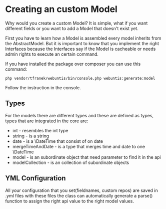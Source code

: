 # Creating an custom Model

Why would you create a custom Model? It is simple, what if you want different fields or you want to add a Model that doesn't exist yet.

First you have to learn how a Model is assembled every model inherits from the AbstractModel. But it is important to know that you implement the right Interfaces because the Interfaces say if the Model is cacheable or needs admin rights to execute an certain command.

If you have installed the package over composer you can use this command:

```shell
php vendor/tfranek/webuntis/bin/console.php webuntis:generate:model
```

Follow the instruction in the console.

## Types

For the models there are different types and these are defined as types, types that are integrated in the core are:

* int - resembles the int type
* string - is a string
* date - is a \DateTime that consist of on date
* mergeTimeAndDate - is a type that merges time and date to one \DateTime
* model - is an subordinate object that need parameter to find it in the api
* modelCollection - is an collection of subordinate objects

## YML Configuration

All your configuration that you set(fieldnames, custom repos) are saved in .yml files with these files the class can automatically generate a parse() function to assign the right api value to the right model values.
